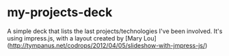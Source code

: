 my-projects-deck
================

A simple deck that lists the last projects/technologies I've been involved. It's using impress.js, with a layout created by [Mary Lou] (http://tympanus.net/codrops/2012/04/05/slideshow-with-jmpress-js/)